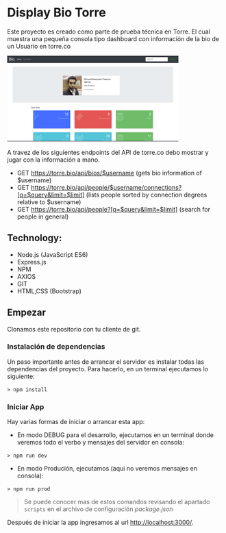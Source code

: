 # Display Bio Torre
Este proyecto es creado como parte de prueba técnica en Torre. El cual muestra una pequeña consola tipo dashboard con información de la bio de un Usuario en torre.co

<img src="home.png" data-canonical-src="home.png" width="400" height="200" />

A travez de los siguientes endpoints del API de torre.co debo mostrar y jugar con la información a mano.
- GET https://torre.bio/api/bios/$username (gets bio information of $username)
- GET https://torre.bio/api/people/$username/connections?[q=$query&limit=$limit] (lists people sorted by connection degrees relative to $username)
- GET https://torre.bio/api/people?[q=$query&limit=$limit] (search for people in general)


## Technology:
- Node.js (JavaScript ES6)
- Express.js
- NPM
- AXIOS
- GIT
- HTML,CSS (Bootstrap)

## Empezar
Clonamos este repositorio con tu cliente de git.

### Instalación de dependencias
Un paso importante antes de arrancar el servidor es instalar todas las dependencias del proyecto. Para hacerlo, en un terminal ejecutamos lo siguiente:
```shell
> npm install
```

### Iniciar App
Hay varias formas de iniciar o arrancar esta app:
- En modo DEBUG para el desarrollo, ejecutamos en un terminal donde veremos todo el verbo y mensajes del servidor en consola:
```shell
> npm run dev
```
- En modo Produción, ejecutamos (aqui no veremos mensajes en consola):
```shell
> npm run prod
```
> Se puede conocer mas de estos comandos revisando el apartado `scripts` en el archivo de configuración *package.json*

Después de iniciar la app ingresamos al url [http://localhost:3000/](http://localhost:3000/).

